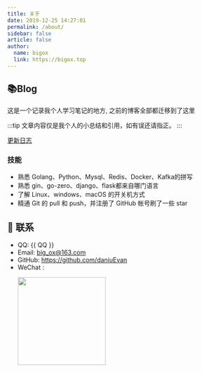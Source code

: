 ```yaml
---
title: 关于
date: 2019-12-25 14:27:01
permalink: /about/
sidebar: false
article: false
author:
  name: bigox
  link: https://bigox.top
---
```


## 📚Blog
这是一个记录我个人学习笔记的地方, 之前的博客全部都迁移到了这里

:::tip
文章内容仅是我个人的小总结和引用，如有误还请指正。
:::

[更新日志](https://github.com/daniuEvan/my_note/commits/master)


### 技能
* 熟悉 Golang、Python、Mysql、Redis、Docker、Kafka的拼写
* 熟悉 gin、go-zero、django、flask都来自哪门语言
* 了解 Linux、windows、macOS 的开关机方式
* 精通 Git 的 pull 和 push，并注册了 GitHub 帐号刷了一些 star

<!-- 本人↓↓↓

<img src='https://cdn.jsdelivr.net/gh/xugaoyi/image_store/blog/20200103123203.jpg' alt='本人照片' style="width:106px;"> -->

## :email: 联系

- QQ: <a :href="qqUrl" class='qq'>{{ QQ }}</a>
- Email:  <a href="mailto:big_ox@163.com">big_ox@163.com</a>
- GitHub: <https://github.com/daniuEvan>
- WeChat : <p><img src="/img/wechat.png" style="height:200px;wight:200px"></p>

<script>
  export default {
    data(){
      return {
        QQ: '694526621',
        qqUrl: `tencent://message/?uin=${this.QQ}&Site=&Menu=yes`
      }
    },
    mounted(){
      const flag =  navigator.userAgent.match(/(phone|pad|pod|iPhone|iPod|ios|iPad|Android|Mobile|BlackBerry|IEMobile|MQQBrowser|JUC|Fennec|wOSBrowser|BrowserNG|WebOS|Symbian|Windows Phone)/i);
      if(flag){
        this.qqUrl = `mqqwpa://im/chat?chat_type=wpa&uin=${this.QQ}&version=1&src_type=web&web_src=oicqzone.com`
      }
    }
  }
</script>
